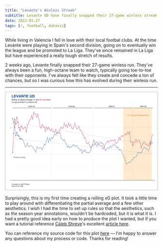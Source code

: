 ```yaml
---
title: "Levante's Winless Streak"
subtitle: Levante UD have finally snapped their 27-game winless streak
date: 2022-01-27
tags: [r, football, dataviz]
---
```


While living in Valencia I fell in love with their local footbal clubs. 
At the time Levante were playing in Spain's second division, going on to eventually win the league and be promoted to La Liga. 
They've since remained in La Liga but have experienced a really tough stretch of results. 


2 weeks ago, Levante finally snapped their 27-game winless run. 
They've always been a fun, high-octane team to watch, typically going toe-to-toe with their opponents. 
I've always felt like they create and concede a ton of chances, but so I was curious how this has evolved during their winless run. 

---------------

<p align ="center">
  <img src = "/figs/20220118-levante-xg.png">
</p>


Surprisingly, this is my first time creating a rolling xG plot. 
It took a little time to play around with differentiating the partial average and a few other aesthetics. 
I wish I had the time to set up rules so that the aesthetics, such as the season year annotations, wouldn't be hardcoded, but it is what it is. 
I had a pretty good idea early on how to produce the plot I wanted, but if you want a tutorial reference [Caleb Shreve](https://twitter.com/caleb_shreve)'s excellent [article here](https://medium.com/caleb-shreve/making-xg-trend-charts-using-ggplot2-b96cfb4646cf).

You can reference my source code for this plot [here](https://gist.github.com/OTStats/4607cd8771a6ebc9c6b4c8a09295ac2e) — I'm happy to answer any questions about my process or code. 
Thanks for reading!
